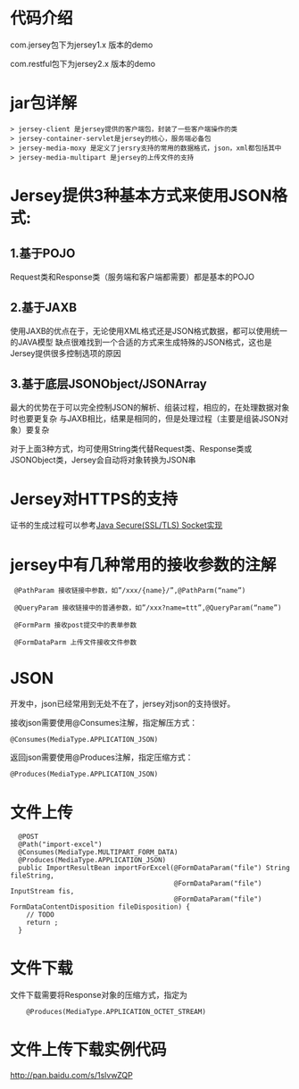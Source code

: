 # 代码介绍
com.jersey包下为jersey1.x 版本的demo

com.restful包下为jersey2.x 版本的demo
# jar包详解
    > jersey-client 是jersey提供的客户端包，封装了一些客户端操作的类
    > jersey-container-servlet是jersey的核心，服务端必备包
    > jersey-media-moxy 是定义了jersry支持的常用的数据格式，json，xml都包括其中
    > jersey-media-multipart 是jersey的上传文件的支持

# Jersey提供3种基本方式来使用JSON格式:
## 1.基于POJO
Request类和Response类（服务端和客户端都需要）都是基本的POJO

## 2.基于JAXB
使用JAXB的优点在于，无论使用XML格式还是JSON格式数据，都可以使用统一的JAVA模型
缺点很难找到一个合适的方式来生成特殊的JSON格式，这也是Jersey提供很多控制选项的原因

## 3.基于底层JSONObject/JSONArray
最大的优势在于可以完全控制JSON的解析、组装过程，相应的，在处理数据对象时也要更复杂
与JAXB相比，结果是相同的，但是处理过程（主要是组装JSON对象）要复杂

对于上面3种方式，均可使用String类代替Request类、Response类或JSONObject类，Jersey会自动将对象转换为JSON串

# Jersey对HTTPS的支持

证书的生成过程可以参考[Java Secure(SSL/TLS) Socket实现](https://github.com/landy8530/socket)

# jersey中有几种常用的接收参数的注解
```
 @PathParam 接收链接中参数，如”/xxx/{name}/”,@PathParm(“name”)

 @QueryParam 接收链接中的普通参数，如”/xxx?name=ttt”,@QueryParam(“name”)

 @FormParm 接收post提交中的表单参数

 @FormDataParm 上传文件接收文件参数

```
# JSON
 开发中，json已经常用到无处不在了，jersey对json的支持很好。

 接收json需要使用@Consumes注解，指定解压方式：
 ```
 @Consumes(MediaType.APPLICATION_JSON)
 ```

 返回json需要使用@Produces注解，指定压缩方式：
 ```
 @Produces(MediaType.APPLICATION_JSON)
 ```

# 文件上传

```
  @POST
  @Path("import-excel")
  @Consumes(MediaType.MULTIPART_FORM_DATA)
  @Produces(MediaType.APPLICATION_JSON)
  public ImportResultBean importForExcel(@FormDataParam("file") String fileString,
                                         @FormDataParam("file") InputStream fis,
                                         @FormDataParam("file") FormDataContentDisposition fileDisposition) {
    // TODO
    return ;
  }
```

# 文件下载

文件下载需要将Response对象的压缩方式，指定为

```
    @Produces(MediaType.APPLICATION_OCTET_STREAM)
```

# 文件上传下载实例代码

http://pan.baidu.com/s/1slvwZQP